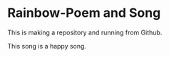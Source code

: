 # Rainbow-Poem and Song
This is making a repository and running from Github.

This song is a happy song.